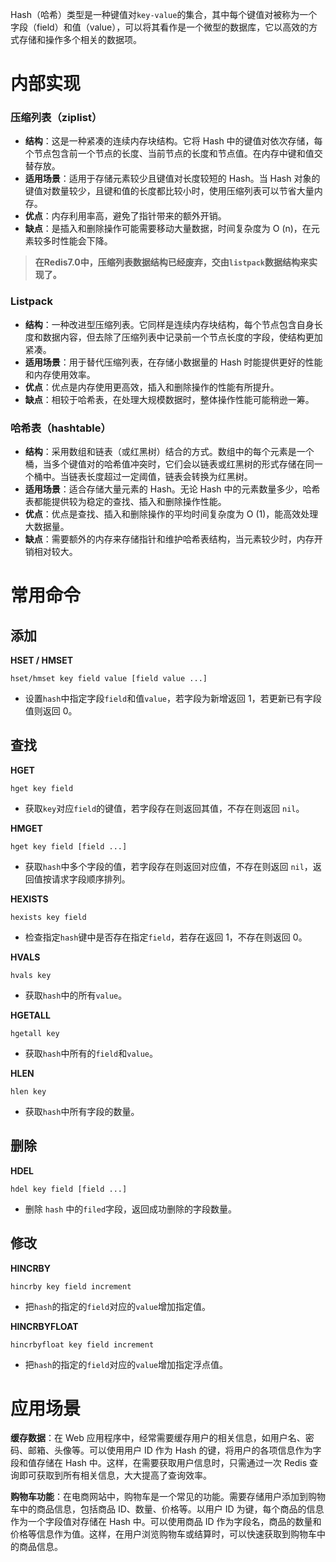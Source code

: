  Hash（哈希）类型是一种键值对`key-value`的集合，其中每个键值对被称为一个字段（field）和值（value），可以将其看作是一个微型的数据库，它以高效的方式存储和操作多个相关的数据项。

# 内部实现

### 压缩列表（ziplist）

- **结构**：这是一种紧凑的连续内存块结构。它将 Hash 中的键值对依次存储，每个节点包含前一个节点的长度、当前节点的长度和节点值。在内存中键和值交替存放。
- **适用场景**：适用于存储元素较少且键值对长度较短的 Hash。当 Hash 对象的键值对数量较少，且键和值的长度都比较小时，使用压缩列表可以节省大量内存。
- **优点**：内存利用率高，避免了指针带来的额外开销。
- **缺点**：是插入和删除操作可能需要移动大量数据，时间复杂度为 O (n)，在元素较多时性能会下降。

> **在Redis7.0中，压缩列表数据结构已经废弃，交由`listpack`数据结构来实现了。**

### Listpack

- **结构**：一种改进型压缩列表。它同样是连续内存块结构，每个节点包含自身长度和数据内容，但去除了压缩列表中记录前一个节点长度的字段，使结构更加紧凑。
- **适用场景**：用于替代压缩列表，在存储小数据量的 Hash 时能提供更好的性能和内存使用效率。
- **优点**：优点是内存使用更高效，插入和删除操作的性能有所提升。
- **缺点**：相较于哈希表，在处理大规模数据时，整体操作性能可能稍逊一筹。
### 哈希表（hashtable）

- **结构**：采用数组和链表（或红黑树）结合的方式。数组中的每个元素是一个桶，当多个键值对的哈希值冲突时，它们会以链表或红黑树的形式存储在同一个桶中。当链表长度超过一定阈值，链表会转换为红黑树。
- **适用场景**：适合存储大量元素的 Hash。无论 Hash 中的元素数量多少，哈希表都能提供较为稳定的查找、插入和删除操作性能。
- **优点**：优点是查找、插入和删除操作的平均时间复杂度为 O (1)，能高效处理大数据量。
- **缺点**：需要额外的内存来存储指针和维护哈希表结构，当元素较少时，内存开销相对较大。


# 常用命令

## 添加

**HSET / HMSET**

```
hset/hmset key field value [field value ...]
```

- 设置`hash`中指定字段`field`和值`value`，若字段为新增返回 1，若更新已有字段值则返回 0。

## 查找

**HGET**

```
hget key field
```

- 获取`key`对应`field`的键值，若字段存在则返回其值，不存在则返回 `nil`。

**HMGET**

```
hget key field [field ...]
```

- 获取`hash`中多个字段的值，若字段存在则返回对应值，不存在则返回 `nil`，返回值按请求字段顺序排列。

**HEXISTS**

```
hexists key field
```

- 检查指定`hash`键中是否存在指定`field`，若存在返回 1，不存在则返回 0。

**HVALS**

```
hvals key
```

- 获取`hash`中的所有`value`。

**HGETALL**

```
hgetall key
```

- 获取`hash`中所有的`field`和`value`。

**HLEN**

```
hlen key
```

- 获取`hash`中所有字段的数量。

## 删除

**HDEL**

```
hdel key field [field ...]
```

- 删除 `hash` 中的`filed`字段，返回成功删除的字段数量。

## 修改

**HINCRBY**

```
hincrby key field increment
```

- 把`hash`的指定的`field`对应的`value`增加指定值。

**HINCRBYFLOAT**

```
hincrbyfloat key field increment
```

- 把`hash`的指定的`field`对应的`value`增加指定浮点值。

# 应用场景

**缓存数据**：在 Web 应用程序中，经常需要缓存用户的相关信息，如用户名、密码、邮箱、头像等。可以使用用户 ID 作为 Hash 的键，将用户的各项信息作为字段和值存储在 Hash 中。这样，在需要获取用户信息时，只需通过一次 Redis 查询即可获取到所有相关信息，大大提高了查询效率。

**购物车功能**：在电商网站中，购物车是一个常见的功能。需要存储用户添加到购物车中的商品信息，包括商品 ID、数量、价格等。以用户 ID 为键，每个商品的信息作为一个字段值对存储在 Hash 中。可以使用商品 ID 作为字段名，商品的数量和价格等信息作为值。这样，在用户浏览购物车或结算时，可以快速获取到购物车中的商品信息。